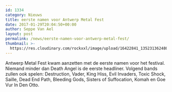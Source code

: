 ```yaml
---
id: 1334
category: Nieuws
title: eerste namen voor Antwerp Metal Fest
date: 2017-01-29T20:04:50+00:00
author: Seppe Van Ael
layout: post
permalink: /news/eerste-namen-voor-antwerp-metal-fest/
thumbnail: >-
  https://res.cloudinary.com/rockxxl/image/upload/16422841_1352313624808354_8671101220986729529_o.jpg
---
```

Antwerp Metal Fest kwam aanzetten met de eerste namen voor het festival. Niemand minder dan Death Angel is de eerste headliner. Volgend bands zullen ook spelen: Destruction, Vader, King Hiss, Evil Invaders, Toxic Shock, Saille, Dead End Path, Bleeding Gods, Sisters of Suffocation, Komah en Goe Vur In Den Otto.
